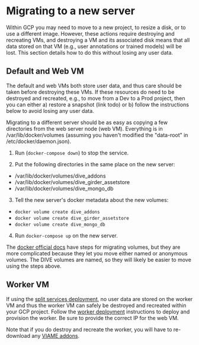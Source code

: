 # Migrating to a new server

Within GCP you may need to move to a new project, to resize a disk, or to use a different image. However, these actions require destroying and recreating VMs, and destroying a VM and its associated disk means that all data stored on that VM (e.g., user annotations or trained models) will be lost. This section details how to do this without losing any user data.

## Default and Web VM

The default and web VMs both store user data, and thus care should be taken before destroying these VMs. If these resources do need to be destroyed and recreated, e.g., to move from a Dev to a Prod project, then you can either a) restore a snapshot (link todo) or b) follow the instructions below to avoid losing any user data.

Migrating to a different server should be as easy as copying a few directories from the web server node (web VM).  Everything is in /var/lib/docker/volumes (assuming you haven't modified the "data-root" in /etc/docker/daemon.json).

1) Run (`docker-compose down`) to stop the service.

2) Put the following directories in the same place on the new server:

* /var/lib/docker/volumes/dive_addons
* /var/lib/docker/volumes/dive_girder_assetstore
* /var/lib/docker/volumes/dive_mongo_db

3) Tell the new server's docker metadata about the new volumes:

* `docker volume create dive_addons`
* `docker volume create dive_girder_assetstore`
* `docker volume create dive_mongo_db`

4) Run `docker-compose up` on the new server.

The [docker official docs](https://docs.docker.com/storage/volumes/#backup-restore-or-migrate-data-volumes) have steps for migrating volumes, but they are more complicated because they let you move either named or anonymous volumes. The DIVE volumes are named, so they will likely be easier to move using the steps above.

## Worker VM

If using the [split services deployment](deployment-split.md), no user data are stored on the worker VM and thus the worker VM can safely be destroyed and recreated within your GCP project. Follow the [worker deployment](deployment-split.md/worker-vm) instructions to deploy and provision the worker. Be sure to provide the correct IP for the web VM. 

Note that if you do destroy and recreate the worker, you will have to re-download any [VIAME addons](https://kitware.github.io/dive/Deployment-Docker-Compose/#addon-management).
